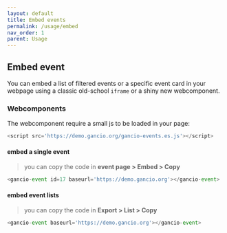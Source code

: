 ```yaml
---
layout: default
title: Embed events
permalink: /usage/embed
nav_order: 1
parent: Usage
---
```


## Embed event

You can embed a list of filtered events or a specific event card in your webpage using a classic old-school `iframe` or a shiny new webcomponent.

### Webcomponents
The webcomponent require a small js to be loaded in your page:
```javascript
<script src='https://demo.gancio.org/gancio-events.es.js'></script>
```

#### embed a single event
> you can copy the code in **event page > Embed > Copy**

<script src='https://demo.gancio.org/gancio-events.es.js'></script>
<gancio-event id=17 baseurl='https://demo.gancio.org'></gancio-event>  
```javascript
<gancio-event id=17 baseurl='https://demo.gancio.org'></gancio-event>
```

#### embed event lists
> you can copy the code in **Export > List > Copy**
<gancio-events baseurl='https://demo.gancio.org'></gancio-events>  
```javascript
<gancio-event baseurl='https://demo.gancio.org'></gancio-event>
```